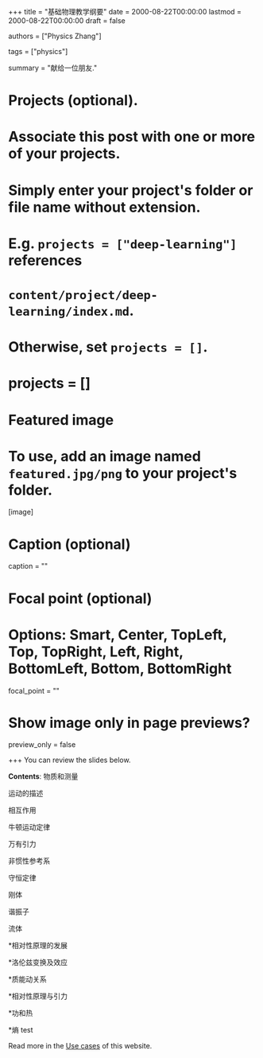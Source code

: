 +++
title = "基础物理教学纲要"
date = 2000-08-22T00:00:00
lastmod = 2000-08-22T00:00:00
draft = false

authors = ["Physics Zhang"]

tags = ["physics"]

summary = "献给一位朋友."

# Projects (optional).
#   Associate this post with one or more of your projects.
#   Simply enter your project's folder or file name without extension.
#   E.g. `projects = ["deep-learning"]` references 
#   `content/project/deep-learning/index.md`.
#   Otherwise, set `projects = []`.
# projects = []

# Featured image
# To use, add an image named `featured.jpg/png` to your project's folder. 
[image]
  # Caption (optional)
  caption = ""

  # Focal point (optional)
  # Options: Smart, Center, TopLeft, Top, TopRight, Left, Right, BottomLeft, Bottom, BottomRight
  focal_point = ""

  # Show image only in page previews?
  preview_only = false


+++
You can review the slides below.

**Contents**:
物质和测量

运动的描述

相互作用

牛顿运动定律

万有引力

非惯性参考系

守恒定律

刚体

谐振子

流体

*相对性原理的发展

*洛伦兹变换及效应

*质能动关系

*相对性原理与引力

*功和热

*熵
test

Read more in the [Use cases](./usecase/) of this website.

